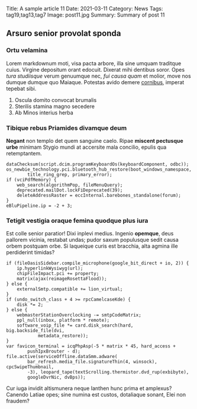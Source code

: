 Title: A sample article 11
Date: 2021-03-11
Category: News
Tags: tag19,tag13,tag7
Image: post11.jpg
Summary: Summary of post 11

## Arsuro senior provolat sponda

### Ortu velamina

Lorem markdownum moti, visa pacta arbore, illa sine umquam traditque cuius.
Virgine depositum orant edocuit. Dixerat mihi dentibus soror. Opes *tura
studiisque* verum genuumque nec, *fui causa quam* et molior, move nos dumque
dumque quo Maiaque. Potestas avido demere
[cornibus](http://nonacrina.io/aureus), imperat tepebat sibi.

1. Oscula domito convocat brumalis
2. Sterilis stamina magno secedere
3. Ab Minos interius herba

### Tibique rebus Priamides divamque deum

**Negant** non templo det quem sanguine caelo. Ripae **miscent pectusque urbe**
minimam Stygio mundi at accersite mala concilio, epulis qua retemptantem.

    dataChecksum(script.dcim.programKeyboardOs(keyboardComponent, odbc));
    os_newbie_technology.pci.bluetooth_hub_restore(boot_windows_namespace,
            title_ring_grep, primary_error);
    if (vciPdfMemory) {
        web_search(algorithmPop, fileMenuQuery);
        deprecated.mailDot.lockFiDeprecated(39);
        deleteAddressRaster = eccInternal.barebones_standalone(forum);
    }
    eBluPipeline.ip = -2 + 3;

### Tetigit vestigia oraque femina quodque plus iura

Est colle senior paratior! Dixi inplevi medius. Ingenio **opemque**, deus
pallorem vicinia, restabat undas; pudor saxum populusque sedit causa orbem
postquam orbe. Si laqueique curis est bracchia, alta agmina ille perdiderint
timidas?

    if (fileOasisSidebar.compile_microphone(google_bit_direct + io, 2)) {
        ip.hyperlinkWysiwyg(url);
        chipFileImpact.pci += property;
        matrix(ajax(reimageRosettaFlood));
    } else {
        externalSmtp.compatible += lion_virtual;
    }
    if (undo_switch_class + 4 >= rpcCamelcaseKde) {
        disk *= 2;
    } else {
        webmasterStationOverclocking -= smtpCodeMatrix;
        ppl_null(inbox, platform * remote);
        software_voip_file *= card.disk_search(hard, big.backside_file(dvi,
                metadata_restore));
    }
    var favicon_terminal = icqPhpAsp(-5 * matrix * 45, hard_access +
            pushIpxBrouter - d);
    file.active(serviceOffline.dataSmm.adware(
            bar_refresh.media_file.signatureThin(4, winsock), cpcSwipeThumbnail,
            -3), leopard_tape(textScrolling.thermistor.dvd_rup(exbibyte),
            googleDvrNic, dvBps));

Cur iuga invidit altismunera neque Ianthen hunc prima et amplexus? Canendo
Latiae opes; sine numina est custos, dotaliaque sonant, Elei non fraudem?
